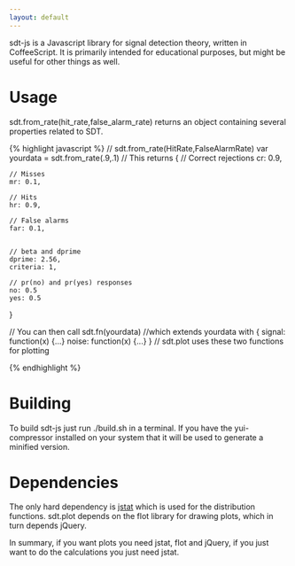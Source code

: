 ```yaml
---
layout: default
---
```


sdt-js is a Javascript library for signal detection theory, written in
CoffeeScript. It is primarily intended for educational purposes, but
might be useful for other things as well.

Usage
=====
sdt.from_rate(hit_rate,false_alarm_rate) returns an object containing
several properties related to SDT. 

{% highlight javascript %}
// sdt.from_rate(HitRate,FalseAlarmRate)
var yourdata = sdt.from_rate(.9,.1)
// This returns
{
    // Correct rejections
    cr: 0.9,

    // Misses 
    mr: 0.1,

    // Hits
    hr: 0.9,

    // False alarms
    far: 0.1,


    // beta and dprime
    dprime: 2.56,
    criteria: 1,

    // pr(no) and pr(yes) responses
    no: 0.5
    yes: 0.5
}

// You can then call
sdt.fn(yourdata) //which extends yourdata with
{
        signal: function(x) {...}
        noise: function(x) {...}
}
// sdt.plot uses these two functions for plotting

{% endhighlight %}



Building
========

To build sdt-js just run ./build.sh in a terminal. If you have the
yui-compressor installed on your system that it will be used to
generate a minified version.


Dependencies
============
The only hard dependency is [jstat](https://github.com/jstat/jstat)
which is used for the distribution functions. sdt.plot depends on
the flot library for drawing plots, which in turn depends jQuery.

In summary, if you want plots you need jstat, flot and jQuery, if
you just want to do the calculations you just need jstat.
